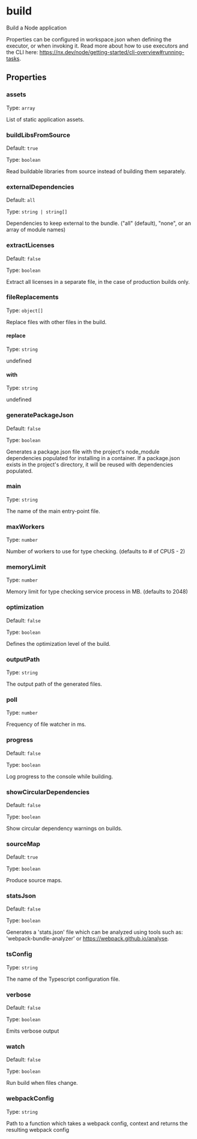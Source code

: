 # build

Build a Node application

Properties can be configured in workspace.json when defining the executor, or when invoking it.
Read more about how to use executors and the CLI here: https://nx.dev/node/getting-started/cli-overview#running-tasks.

## Properties

### assets

Type: `array`

List of static application assets.

### buildLibsFromSource

Default: `true`

Type: `boolean`

Read buildable libraries from source instead of building them separately.

### externalDependencies

Default: `all`

Type: `string | string[] `

Dependencies to keep external to the bundle. ("all" (default), "none", or an array of module names)

### extractLicenses

Default: `false`

Type: `boolean`

Extract all licenses in a separate file, in the case of production builds only.

### fileReplacements

Type: `object[]`

Replace files with other files in the build.

#### replace

Type: `string`

undefined

#### with

Type: `string`

undefined

### generatePackageJson

Default: `false`

Type: `boolean`

Generates a package.json file with the project's node_module dependencies populated for installing in a container. If a package.json exists in the project's directory, it will be reused with dependencies populated.

### main

Type: `string`

The name of the main entry-point file.

### maxWorkers

Type: `number`

Number of workers to use for type checking. (defaults to # of CPUS - 2)

### memoryLimit

Type: `number`

Memory limit for type checking service process in MB. (defaults to 2048)

### optimization

Default: `false`

Type: `boolean`

Defines the optimization level of the build.

### outputPath

Type: `string`

The output path of the generated files.

### poll

Type: `number`

Frequency of file watcher in ms.

### progress

Default: `false`

Type: `boolean`

Log progress to the console while building.

### showCircularDependencies

Default: `false`

Type: `boolean`

Show circular dependency warnings on builds.

### sourceMap

Default: `true`

Type: `boolean`

Produce source maps.

### statsJson

Default: `false`

Type: `boolean`

Generates a 'stats.json' file which can be analyzed using tools such as: 'webpack-bundle-analyzer' or <https://webpack.github.io/analyse>.

### tsConfig

Type: `string`

The name of the Typescript configuration file.

### verbose

Default: `false`

Type: `boolean`

Emits verbose output

### watch

Default: `false`

Type: `boolean`

Run build when files change.

### webpackConfig

Type: `string`

Path to a function which takes a webpack config, context and returns the resulting webpack config

